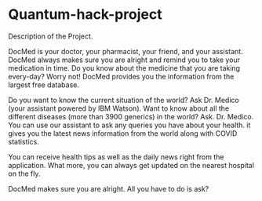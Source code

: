# Quantum-hack-project
Description of the Project.

DocMed is your doctor, your pharmacist, your friend, and your assistant. DocMed always makes sure you are alright and remind you to take your medication in time. Do you know about the medicine that you are taking every-day? Worry not! DocMed provides you the information from the largest free database.

Do you want to know the current situation of the world? Ask Dr. Medico (your assistant powered by IBM Watson). Want to know about all the different diseases (more than 3900 generics) in the world? Ask. Dr. Medico. You can use our assistant to ask any queries you have about your health. it gives you the latest news information from the world along with COVID statistics.

You can receive health tips as well as the daily news right from the application. What more, you can always get updated on the nearest hospital on the fly.

DocMed makes sure you are alright. All you have to do is ask?
